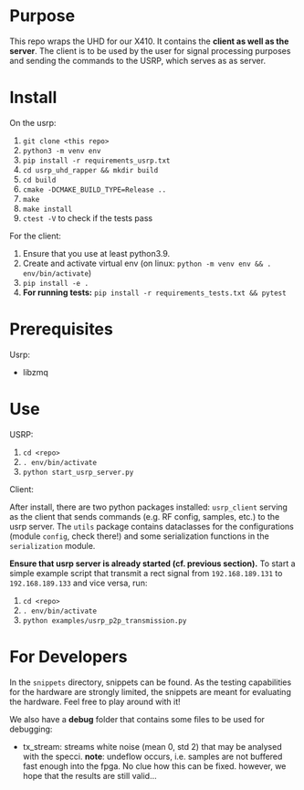# Purpose

This repo wraps the UHD for our X410. It contains the **client as well as the server**. The client is to be used by the user for signal processing purposes and sending the commands to the USRP, which serves as as server.

# Install

On the usrp:

1. `git clone <this repo>`
2. `python3 -m venv env`
3. `pip install -r requirements_usrp.txt`
4. `cd usrp_uhd_rapper && mkdir build`
5. `cd build`
6. `cmake -DCMAKE_BUILD_TYPE=Release ..`
7. `make`
8. `make install`
9. `ctest -V` to check if the tests pass

For the client:

1. Ensure that you use at least python3.9.
2. Create and activate virtual env (on linux: `python -m venv env && . env/bin/activate`)
3. `pip install -e .`
4. **For running tests:** `pip install -r requirements_tests.txt && pytest`

# Prerequisites

Usrp:
- libzmq

# Use

USRP:
1. `cd <repo>`
2. `. env/bin/activate`
3. `python start_usrp_server.py`

Client:

After install, there are two python packages installed: `usrp_client` serving as the client that sends commands (e.g. RF config, samples, etc.) to the usrp server. The `utils` package contains dataclasses for the configurations (module `config`, check there!) and some serialization functions in the `serialization` module.

**Ensure that usrp server is already started (cf. previous section).**
To start a simple example script that transmit a rect signal from `192.168.189.131` to `192.168.189.133` and vice versa, run:

1. `cd <repo>`
2. `. env/bin/activate`
3. `python examples/usrp_p2p_transmission.py`

# For Developers

In the `snippets` directory, snippets can be found. As the testing capabilities for the hardware are strongly limited, the snippets are meant for evaluating the hardware. Feel free to play around with it!

We also have a **debug** folder that contains some files to be used for debugging:

- tx_stream: streams white noise (mean 0, std 2) that may be analysed with the specci. **note**: undeflow occurs, i.e. samples are not buffered fast enough into the fpga. No clue how this can be fixed. however, we hope that the results are still valid...
